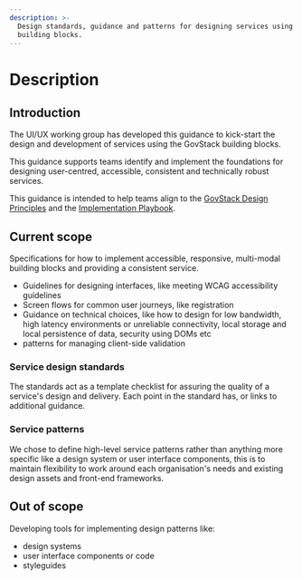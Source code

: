 ```yaml
---
description: >-
  Design standards, guidance and patterns for designing services using GovStack
  building blocks.
---
```


# Description

## Introduction

The UI/UX working group has developed this guidance to kick-start the design and development of services using the GovStack building blocks.

This guidance supports teams identify and implement the foundations for designing user-centred, accessible, consistent and technically robust services.

This guidance is intended to help teams align to the [GovStack Design Principles](https://govstack.gitbook.io/implementation-playbook/govstack-implementation-playbook/govstack-design-principles) and the [Implementation Playbook](https://govstack.gitbook.io/implementation-playbook/).

## Current scope

Specifications for how to implement accessible, responsive, multi-modal building blocks and providing a consistent service.

* Guidelines for designing interfaces, like meeting WCAG accessibility guidelines
* Screen flows for common user journeys, like registration
* Guidance on technical choices, like how to design for low bandwidth, high latency environments or unreliable connectivity, local storage and local persistence of data, security using DOMs etc
* patterns for managing client-side validation

### Service design standards

The standards act as a template checklist for assuring the quality of a service's design and delivery. Each point in the standard has, or links to additional guidance.

### Service patterns

We chose to define high-level service patterns rather than anything more specific like a design system or user interface components, this is to maintain flexibility to work around each organisation's needs and existing design assets and front-end frameworks.

## Out of scope

Developing tools for implementing design patterns like:

* design systems
* user interface components or code
* styleguides



